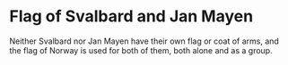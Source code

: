 # Flag of Svalbard and Jan Mayen

Neither Svalbard nor Jan Mayen have their own flag or coat of arms, and the flag of Norway is used for both of them, both alone and as a group.
